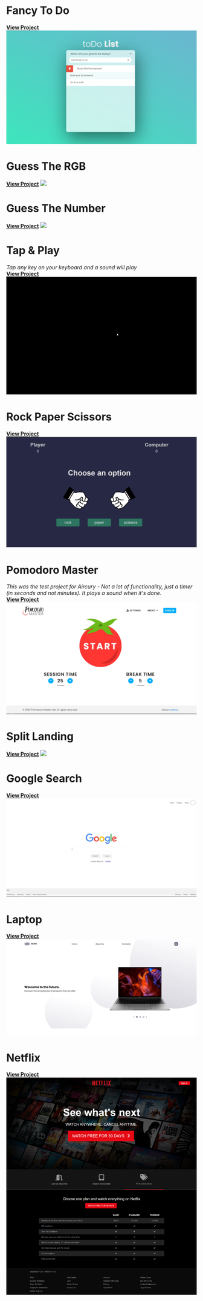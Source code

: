 # Fancy To Do
**[View Project](https://gianluigitrontini.github.io/demo-projects/fancy-to-do/)**
<br>
<img src="https://github.com/gianluigitrontini/preview-images/blob/main/demo-projects/fancy-to-do.png?raw=true" />

# Guess The RGB
**[View Project](https://gianluigitrontini.github.io/demo-projects/guess-the-color/)**
<img src="https://github.com/gianluigitrontini/preview-images/blob/main/demo-projects/color-guess.gif?raw=true" />

# Guess The Number
**[View Project](https://gianluigitrontini.github.io/demo-projects/guess-the-number/)**
<img src="https://github.com/gianluigitrontini/preview-images/blob/main/demo-projects/number-guess.gif?raw=true" />

# Tap & Play
*Tap any key on your keyboard and a sound will play*  
**[View Project](https://gianluigitrontini.github.io/demo-projects/tap-and-play/)**
<img src="https://github.com/gianluigitrontini/preview-images/blob/main/demo-projects/tap-and-play.gif?raw=true" />

# Rock Paper Scissors
**[View Project](https://gianluigitrontini.github.io/demo-projects/rock-paper-scissors/)**
<img src="https://github.com/gianluigitrontini/preview-images/blob/main/demo-projects/rock-paper-scissors.png?raw=true" />

# Pomodoro Master
*This was the test project for Aircury - Not a lot of functionality, just a timer (in seconds and not minutes). It plays a sound when it's done.*  
**[View Project](https://gianluigitrontini.github.io/demo-projects/pomodoro-master/)**
<img src="https://github.com/gianluigitrontini/preview-images/blob/main/demo-projects/pomodoro-master.JPG?raw=true" />

# Split Landing
**[View Project](https://gianluigitrontini.github.io/demo-projects/webpage-clones/split-landing/)**
<img src="https://github.com/gianluigitrontini/preview-images/blob/main/demo-projects/split-landing.gif?raw=true" />

# Google Search
**[View Project](https://gianluigitrontini.github.io/demo-projects/webpage-clones/google-search/)**
<img src="https://github.com/gianluigitrontini/preview-images/blob/main/demo-projects/google-home.JPG?raw=true" />

# Laptop
**[View Project](https://gianluigitrontini.github.io/demo-projects/webpage-clones/laptop/)**
<img src="https://github.com/gianluigitrontini/preview-images/blob/main/demo-projects/laptop-landing-page.JPG?raw=true" />

# Netflix
**[View Project](https://gianluigitrontini.github.io/demo-projects/webpage-clones/netflix/)**
<img src="https://github.com/gianluigitrontini/preview-images/blob/main/demo-projects/netflix-clone.png?raw=true" />

